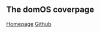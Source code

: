 <!-- _coverpage.md -->

## The domOS coverpage

[Homepage](#Homepage)
[Github](https://github.com/hevs-domos/hevs-domos.github.io)
